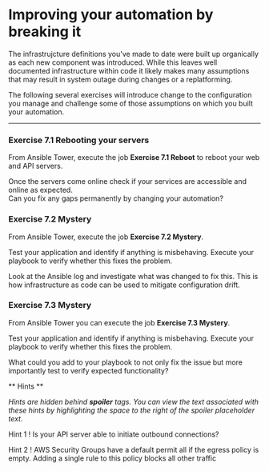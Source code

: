 # Improving your automation by breaking it

The infrastrujcture definitions you've made to date were built up organically as each new component
was introduced.  While this leaves well documented infrastructure within code it likely makes
many assumptions that may result in system outage during changes or a replatforming.

The following several exercises will introduce change to the configuration you manage and challenge
some of those assumptions on which you built your automation.


<hr>

### Exercise 7.1 Rebooting your servers

From Ansible Tower, execute the job **Exercise 7.1 Reboot** to reboot your web and API servers.

Once the servers come online check if your services are accessible and online as expected.  
Can you fix any gaps permanently by changing your automation?


### Exercise 7.2 Mystery

From Ansible Tower, execute the job **Exercise 7.2 Mystery**.

Test your application and identify if anything is misbehaving.  Execute your playbook to verify whether
this fixes the problem.  

Look at the Ansible log and investigate what was changed to fix this.
This is how infrastructure as code can be used to mitigate configuration drift.


### Exercise 7.3 Mystery

From Ansible Tower you can execute the job **Exercise 7.3 Mystery**.

Test your application and identify if anything is misbehaving.  Execute your playbook to verify whether
this fixes the problem.  

What could you add to your playbook to not only fix the issue but more importantly test to verify expected
functionality?


** Hints **

*Hints are hidden behind **spoiler** tags.  You can view the text associated with these hints by highlighting the space to the right of the *spoiler* placeholder text.*

Hint 1
! Is your API server able to initiate outbound connections?

Hint 2
! AWS Security Groups have a default permit all if the egress policy is empty.  Adding a single rule to this policy blocks all other traffic



